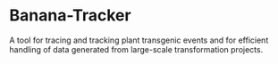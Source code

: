 # Banana-Tracker
A tool for tracing and tracking plant transgenic events and for efficient handling of data generated from large-scale transformation projects.
